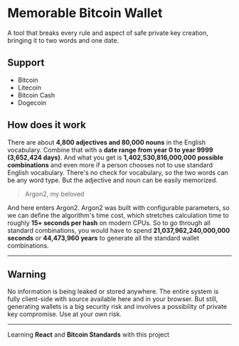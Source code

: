 # Memorable Bitcoin Wallet
A tool that breaks every rule and aspect of safe private key creation, bringing it to two words and one date.



## Support
- Bitcoin
- Litecoin
- Bitcoin Cash
- Dogecoin



## How does it work
There are about **4,800 adjectives and 80,000 nouns** in the English vocabulary. Combine that with a **date range from year 0 to year 9999 (3,652,424 days)**. And what you get is **1,402,530,816,000,000 possible combinations** and even more if a person chooses not to use standard English vocabulary.
There's no check for vocabulary, so the two words can be any word type. But the adjective and noun can be easily memorized. 

> Argon2, my beloved

And here enters Argon2. Argon2 was built with configurable parameters, so we can define the algorithm's time cost, which stretches calculation time to roughly **15+ seconds per hash** on modern CPUs. So to go through all standard combinations, you would have to spend **21,037,962,240,000,000 seconds** or **44,473,960 years** to generate all the standard wallet combinations.

---
## Warning

No information is being leaked or stored anywhere. The entire system is fully client-side with source available here and in your browser. But still, generating wallets is a big security risk and involves a possibility of private key compromise. Use at your own risk.

---

Learning **React** and **Bitcoin Standards** with this project

